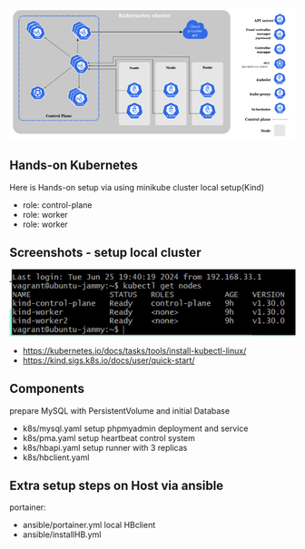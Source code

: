 
![Logo](k8s/img/kubernates.png)


## Hands-on Kubernetes

Here is Hands-on setup via using minikube cluster local setup(Kind)
- role: control-plane
- role:  worker
- role:  worker

## Screenshots - setup local cluster
![App Screenshot](k8s/img/kind.png)
- https://kubernetes.io/docs/tasks/tools/install-kubectl-linux/
- https://kind.sigs.k8s.io/docs/user/quick-start/

## Components

prepare MySQL with PersistentVolume and initial Database
- k8s/mysql.yaml
setup phpmyadmin deployment and service
- k8s/pma.yaml 
setup heartbeat control system
- k8s/hbapi.yaml
setup runner with 3 replicas   
- k8s/hbclient.yaml

## Extra setup steps on Host via ansible
portainer:
- ansible/portainer.yml
local HBclient
- ansible/installHB.yml

